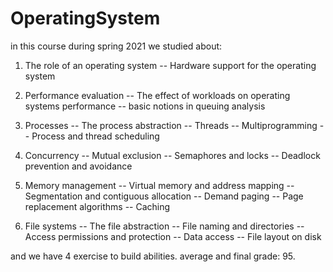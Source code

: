 # OperatingSystem
in this course during spring 2021 we studied about:
1. The role of an operating system -- Hardware support for the operating system

2. Performance evaluation -- The effect of workloads on operating systems performance -- basic notions in queuing analysis

3. Processes -- The process abstraction -- Threads -- Multiprogramming -- Process and thread scheduling

4. Concurrency -- Mutual exclusion -- Semaphores and locks -- Deadlock prevention and avoidance

5. Memory management -- Virtual memory and address mapping -- Segmentation and contiguous allocation -- Demand paging -- Page replacement algorithms
-- Caching

6. File systems -- The file abstraction -- File naming and directories -- Access permissions and protection -- Data access -- File layout on disk

and we have 4 exercise to build abilities. average and final grade: 95.
